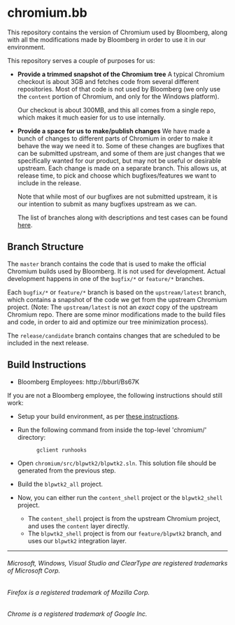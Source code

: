 # chromium.bb

This repository contains the version of Chromium used by Bloomberg, along with
all the modifications made by Bloomberg in order to use it in our environment.

This repository serves a couple of purposes for us:

* **Provide a trimmed snapshot of the Chromium tree**
  A typical Chromium checkout is about 3GB and fetches code from several
different repositories.  Most of that code is not used by Bloomberg (we only
use the `content` portion of Chromium, and only for the Windows platform).

  Our checkout is about 300MB, and this all comes from a single repo, which
makes it much easier for us to use internally.

* **Provide a space for us to make/publish changes**
  We have made a bunch of changes to different parts of Chromium in order to
make it behave the way we need it to.  Some of these changes are bugfixes that
can be submitted upstream, and some of them are just changes that we
specifically wanted for our product, but may not be useful or desirable
upstream.  Each change is made on a separate branch.  This allows us, at
release time, to pick and choose which bugfixes/features we want to include in
the release.

  Note that while most of our bugfixes are not submitted upstream, it is our
intention to submit as many bugfixes upstream as we can.

  The list of branches along with descriptions and test cases can be found
[here](http://bloomberg.github.com/chromium.bb/).


## Branch Structure

The `master` branch contains the code that is used to make the official
Chromium builds used by Bloomberg.  It is not used for development.  Actual
development happens in one of the `bugfix/*` or `feature/*` branches.

Each `bugfix/*` or `feature/*` branch is based on the `upstream/latest` branch,
which contains a snapshot of the code we get from the upstream Chromium
project.  (Note: The `upstream/latest` is not an *exact* copy of the upstream
Chromium repo.  There are some minor modifications made to the build files and
code, in order to aid and optimize our tree minimization process).

The `release/candidate` branch contains changes that are scheduled to be
included in the next release.


## Build Instructions

* Bloomberg Employees: http://bburl/Bs67K

If you are not a Bloomberg employee, the following instructions should still
work:

* Setup your build environment, as per [these
  instructions](http://www.chromium.org/developers/how-tos/build-instructions-windows).
* Run the following command from inside the top-level 'chromium/' directory:

            gclient runhooks

* Open `chromium/src/blpwtk2/blpwtk2.sln`.  This solution file should be
  generated from the previous step.
* Build the `blpwtk2_all` project.
* Now, you can either run the `content_shell` project or the `blpwtk2_shell`
  project.
    * The `content_shell` project is from the upstream Chromium project, and
      uses the `content` layer directly.
    * The `blpwtk2_shell` project is from our `feature/blpwtk2` branch, and
      uses our `blpwtk2` integration layer.

---
###### Microsoft, Windows, Visual Studio and ClearType are registered trademarks of Microsoft Corp.
###### Firefox is a registered trademark of Mozilla Corp.
###### Chrome is a registered trademark of Google Inc.
